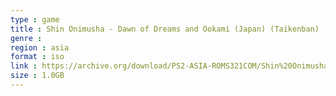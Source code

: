 ```yaml
---
type : game
title : Shin Onimusha - Dawn of Dreams and Ookami (Japan) (Taikenban)
genre : 
region : asia
format : iso
link : https://archive.org/download/PS2-ASIA-ROMS321COM/Shin%20Onimusha%20-%20Dawn%20of%20Dreams%20%26%20Ookami%20%28Japan%29%20%28Taikenban%29.7z
size : 1.0GB
---
```

